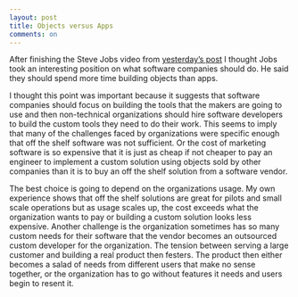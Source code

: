```yaml
---
layout: post
title: Objects versus Apps
comments: on
---
```

After finishing the Steve Jobs video from [yesterday’s post](http://www.zagaja.com/2018/04/steve-jobs-sloan-lecture/) I thought Jobs took an interesting position on what software companies should do. He said they should spend more time building objects than apps.

I thought this point was important because it suggests that software companies should focus on building the tools that the makers are going to use and then non-technical organizations should hire software developers to build the custom tools they need to do their work. This seems to imply that many of the challenges faced by organizations were specific enough that off the shelf software was not sufficient. Or the cost of marketing software is so expensive that it is just as cheap if not cheaper to pay an engineer to implement a custom solution using objects sold by other companies than it is to buy an off the shelf solution from a software vendor.

The best choice is going to depend on the organizations usage. My own experience shows that off the shelf solutions are great for pilots and small scale operations but as usage scales up, the cost exceeds what the organization wants to pay or building a custom solution looks less expensive. Another challenge is the organization sometimes has so many custom needs for their software that the vendor becomes an outsourced custom developer for the organization. The tension between serving a large customer and building a real product then festers. The product then either becomes a salad of needs from different users that make no sense together, or the organization has to go without features it needs and users begin to resent it.